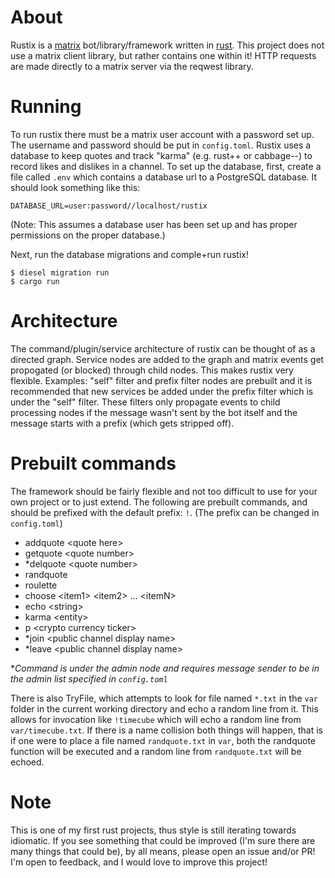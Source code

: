 # About

Rustix is a [matrix](https://matrix.org) bot/library/framework written in
[rust](https://www.rust-lang.org/). This project does not use a matrix client
library, but rather contains one within it! HTTP requests are made directly to a
matrix server via the reqwest library.

# Running

To run rustix there must be a matrix user account with a password set up. The
username and password should be put in `config.toml`. Rustix uses a database to
keep quotes and track "karma" (e.g. rust++ or cabbage--) to record likes and
dislikes in a channel. To set up the database, first, create a file called
`.env` which contains a database url to a PostgreSQL database. It should look
something like this:
```
DATABASE_URL=user:password//localhost/rustix
```
(Note: This assumes a database user has been set up and has proper permissions
on the proper database.)

Next, run the database migrations and comple+run rustix!
```
$ diesel migration run
$ cargo run
```

# Architecture

The command/plugin/service architecture of rustix can be thought of as a
directed graph. Service nodes are added to the graph and matrix events get
propogated (or blocked) through child nodes. This makes rustix very flexible.
Examples: "self" filter and prefix filter nodes are prebuilt and it is
recommended that new services be added under the prefix filter which is under
the "self" filter. These filters only propagate events to child processing nodes
if the message wasn't sent by the bot itself and the message starts with a
prefix (which gets stripped off).

# Prebuilt commands
The framework should be fairly flexible and not too difficult to use for your
own project or to just extend. The following are prebuilt commands, and should
be prefixed with the default prefix: `!`. (The prefix can be changed in
`config.toml`)

- addquote \<quote here\>
- getquote \<quote number\>
- \*delquote \<quote number\>
- randquote
- roulette
- choose \<item1\> \<item2\> ... \<itemN\>
- echo \<string\>
- karma \<entity\>
- p \<crypto currency ticker\>
- \*join \<public channel display name\>
- \*leave \<public channel display name\>

\**Command is under the admin node and requires message sender to be in the
admin list specified in `config.toml`*

There is also TryFile, which attempts to look for file named `*.txt` in the
`var` folder in the current working directory and echo a random line from it.
This allows for invocation like `!timecube` which will echo a random line from
`var/timecube.txt`. If there is a name collision both things will happen, that
is if one were to place a file named `randquote.txt` in `var`, both the
randquote function will be executed and a random line from `randquote.txt` will
be echoed.

# Note

This is one of my first rust projects, thus style is still iterating towards
idiomatic. If you see something that could be improved (I'm sure there are many
things that could be), by all means, please open an issue and/or PR! I'm open to
feedback, and I would love to improve this project!

